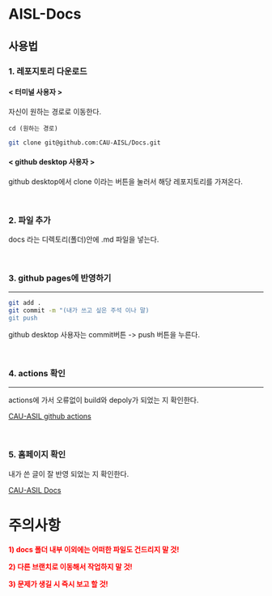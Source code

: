 # AISL-Docs

## 사용법

### 1. 레포지토리 다운로드

#### < 터미널 사용자 >
자신이 원하는 경로로 이동한다.
```
cd (원하는 경로)
```

```bash
git clone git@github.com:CAU-AISL/Docs.git
```


#### < github desktop 사용자 >

github desktop에서 clone 이라는 버튼을 눌러서 해당 레포지토리를 가져온다.

<br>

### 2. 파일 추가


docs 라는 디렉토리(폴더)안에 .md 파일을 넣는다.

<br>

### 3. github pages에 반영하기
---

```bash
git add .
git commit -m "(내가 쓰고 싶은 주석 이나 말)
git push
```
github desktop 사용자는 commit버튼 -> push 버튼을 누른다.

<br>

### 4. actions 확인
---
actions에 가서 오류없이 build와 depoly가 되었는 지 확인한다.

[CAU-ASIL github actions](https://github.com/CAU-AISL/Docs/actions)

<br>

### 5. 홈페이지 확인

내가 쓴 글이 잘 반영 되었는 지 확인한다.

[CAU-ASIL Docs](https://cau-aisl.github.io/Docs/)

# 주의사항

<span style="color: red">

**1) docs 폴더 내부 이외에는 어떠한 파일도 건드리지 말 것!**

**2) 다른 브랜치로 이동해서 작업하지 말 것!**

**3) 문제가 생길 시 즉시 보고 할 것!**

</span>


